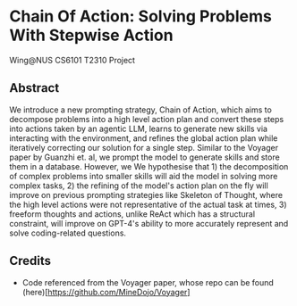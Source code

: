 # Chain Of Action: Solving Problems With Stepwise Action
Wing@NUS CS6101 T2310 Project

## Abstract
We introduce a new prompting strategy, Chain of Action, which aims to decompose problems into a high level action plan and convert these steps into actions taken by an agentic LLM, learns to generate new skills via interacting with the environment, and refines the global action plan while iteratively correcting our solution for a single step.  Similar to the Voyager paper by Guanzhi et. al, we prompt the model to generate skills and store them in a database. However, we  We hypothesise that 1) the decomposition of complex problems into smaller skills will aid the model in solving more complex tasks, 2) the refining of the model's action plan on the fly will improve on previous prompting strategies like Skeleton of Thought, where the high level actions were not representative of the actual task at times, 3)  freeform thoughts and actions, unlike ReAct which has a structural constraint, will improve on GPT-4's ability to more accurately represent and solve coding-related questions. 

## Credits
- Code referenced from the Voyager paper, whose repo can be found (here)[https://github.com/MineDojo/Voyager] 
